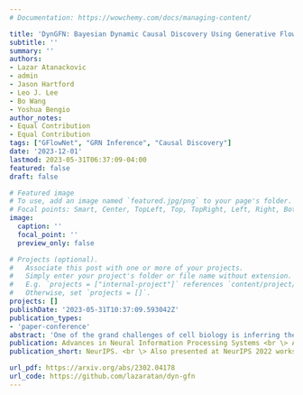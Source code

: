 ```yaml
---
# Documentation: https://wowchemy.com/docs/managing-content/

title: 'DynGFN: Bayesian Dynamic Causal Discovery Using Generative Flow Networks'
subtitle: ''
summary: ''
authors:
- Lazar Atanackovic
- admin
- Jason Hartford
- Leo J. Lee
- Bo Wang
- Yoshua Bengio
author_notes:
- Equal Contribution
- Equal Contribution
tags: ["GFlowNet", "GRN Inference", "Causal Discovery"]
date: '2023-12-01'
lastmod: 2023-05-31T06:37:09-04:00
featured: false
draft: false

# Featured image
# To use, add an image named `featured.jpg/png` to your page's folder.
# Focal points: Smart, Center, TopLeft, Top, TopRight, Left, Right, BottomLeft, Bottom, BottomRight.
image:
  caption: ''
  focal_point: ''
  preview_only: false

# Projects (optional).
#   Associate this post with one or more of your projects.
#   Simply enter your project's folder or file name without extension.
#   E.g. `projects = ["internal-project"]` references `content/project/deep-learning/index.md`.
#   Otherwise, set `projects = []`.
projects: []
publishDate: '2023-05-31T10:37:09.593042Z'
publication_types:
- 'paper-conference'
abstract: 'One of the grand challenges of cell biology is inferring the gene regulatory network (GRN) which describes interactions between genes and their products that control gene expression and cellular function. We can treat this as a causal discovery problem but with two non-standard challenges: (1) regulatory networks are inherently cyclic so we should not model a GRN as a directed acyclic graph (DAG), and (2) observations have significant measurement noise, so for typical sample sizes there will always be a large equivalence class of graphs that are likely given the data, and we want methods that capture this uncertainty. Existing methods either focus on challenge (1), identifying *cyclic* structure from dynamics, or on challenge (2) learning complex Bayesian *posteriors* over DAGs, but not both. In this paper we leverage the fact that it is possible to estimate the ``velocity'' of gene expression with *RNA velocity* techniques to develop an approach that addresses both challenges. Because we have access to velocity information, we can treat the Bayesian structure learning problem as a problem of sparse identification of a dynamical system, capturing cyclic feedback loops through time. Since our objective is to model uncertainty over discrete structures, we leverage Generative Flow Networks (GFlowNets) to estimate the posterior distribution over the combinatorial space of possible sparse dependencies. Our results indicate that our method learns posteriors that better encapsulate the distributions of cyclic structures compared to counterpart state-of-the-art Bayesian structure learning approaches.'
publication: Advances in Neural Information Processing Systems <br \> Also presented at a causal view on dynamical systems workshop @ NeurIPS 2022
publication_short: NeurIPS. <br \> Also presented at NeurIPS 2022 workshop

url_pdf: https://arxiv.org/abs/2302.04178
url_code: https://github.com/lazaratan/dyn-gfn
---
```

